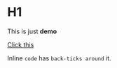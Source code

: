 # H1


This is just **demo** 

[Click this ](https://www.google.com)

Inline `code` has `back-ticks around` it.
